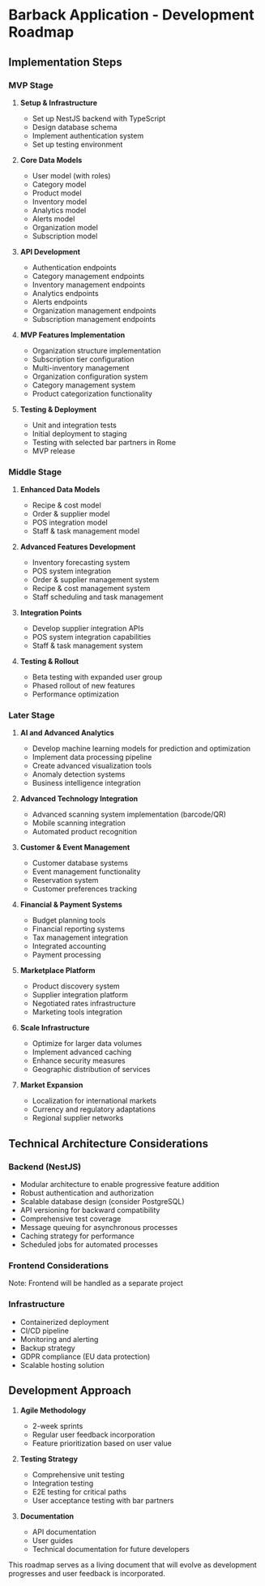 # Barback Application - Development Roadmap

## Implementation Steps

### MVP Stage

1. **Setup & Infrastructure**
   - Set up NestJS backend with TypeScript
   - Design database schema
   - Implement authentication system
   - Set up testing environment

2. **Core Data Models**
   - User model (with roles)
   - Category model
   - Product model
   - Inventory model
   - Analytics model
   - Alerts model
   - Organization model
   - Subscription model

3. **API Development**
   - Authentication endpoints
   - Category management endpoints
   - Inventory management endpoints
   - Analytics endpoints
   - Alerts endpoints
   - Organization management endpoints
   - Subscription management endpoints

4. **MVP Features Implementation**
   - Organization structure implementation
   - Subscription tier configuration
   - Multi-inventory management
   - Organization configuration system
   - Category management system
   - Product categorization functionality

5. **Testing & Deployment**
   - Unit and integration tests
   - Initial deployment to staging
   - Testing with selected bar partners in Rome
   - MVP release

### Middle Stage

1. **Enhanced Data Models**
   - Recipe & cost model
   - Order & supplier model
   - POS integration model
   - Staff & task management model

2. **Advanced Features Development**
   - Inventory forecasting system
   - POS system integration
   - Order & supplier management system
   - Recipe & cost management system
   - Staff scheduling and task management

3. **Integration Points**
   - Develop supplier integration APIs
   - POS system integration capabilities
   - Staff & task management system

4. **Testing & Rollout**
   - Beta testing with expanded user group
   - Phased rollout of new features
   - Performance optimization

### Later Stage

1. **AI and Advanced Analytics**
   - Develop machine learning models for prediction and optimization
   - Implement data processing pipeline
   - Create advanced visualization tools
   - Anomaly detection systems
   - Business intelligence integration

2. **Advanced Technology Integration**
   - Advanced scanning system implementation (barcode/QR)
   - Mobile scanning integration
   - Automated product recognition

3. **Customer & Event Management**
   - Customer database systems
   - Event management functionality
   - Reservation system
   - Customer preferences tracking

4. **Financial & Payment Systems**
   - Budget planning tools
   - Financial reporting systems
   - Tax management integration
   - Integrated accounting
   - Payment processing

5. **Marketplace Platform**
   - Product discovery system
   - Supplier integration platform
   - Negotiated rates infrastructure
   - Marketing tools integration

6. **Scale Infrastructure**
   - Optimize for larger data volumes
   - Implement advanced caching
   - Enhance security measures
   - Geographic distribution of services

4. **Market Expansion**
   - Localization for international markets
   - Currency and regulatory adaptations
   - Regional supplier networks

## Technical Architecture Considerations

### Backend (NestJS)
- Modular architecture to enable progressive feature addition
- Robust authentication and authorization
- Scalable database design (consider PostgreSQL)
- API versioning for backward compatibility
- Comprehensive test coverage
- Message queuing for asynchronous processes
- Caching strategy for performance
- Scheduled jobs for automated processes

### Frontend Considerations
Note: Frontend will be handled as a separate project

### Infrastructure
- Containerized deployment
- CI/CD pipeline
- Monitoring and alerting
- Backup strategy
- GDPR compliance (EU data protection)
- Scalable hosting solution

## Development Approach

1. **Agile Methodology**
   - 2-week sprints
   - Regular user feedback incorporation
   - Feature prioritization based on user value

2. **Testing Strategy**
   - Comprehensive unit testing
   - Integration testing
   - E2E testing for critical paths
   - User acceptance testing with bar partners

3. **Documentation**
   - API documentation
   - User guides
   - Technical documentation for future developers

This roadmap serves as a living document that will evolve as development progresses and user feedback is incorporated.
